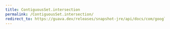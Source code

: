 ```yaml
---
title: ContiguousSet.intersection
permalink: /ContiguousSet.intersection/
redirect_to: https://guava.dev/releases/snapshot-jre/api/docs/com/google/common/collect/ContiguousSet.html#intersection-com.google.common.collect.ContiguousSet-
---
```

